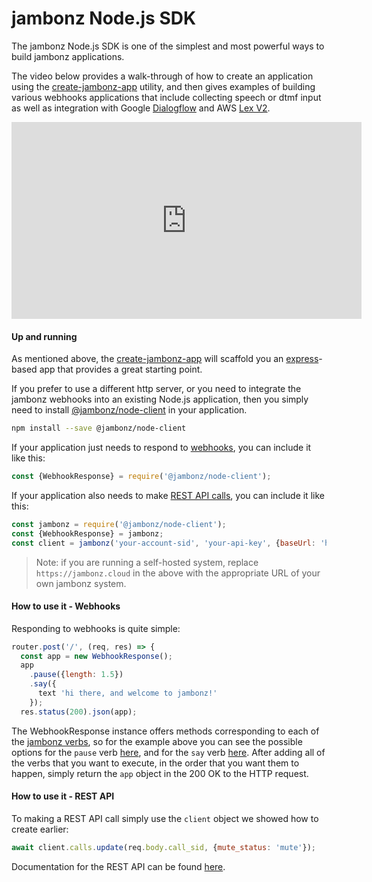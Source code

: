 # jambonz Node.js SDK

The jambonz Node.js SDK is one of the simplest and most powerful ways to build jambonz applications.  

The video below provides a walk-through of how to create an application using the [create-jambonz-app](/docs/client-sdks/create-jambonz-app) utility, and then gives examples of building various webhooks applications that include collecting speech or dtmf input as well as integration with Google [Dialogflow](https://developers.google.com/learn/pathways/chatbots-dialogflow) and AWS [Lex V2](https://aws.amazon.com/blogs/aws/amazon-lex-enhanced-console-experience/).

<div class="video-wrap">
  <iframe width="560" height="315" src="https://www.youtube.com/embed/42jcqyvCstU" title="YouTube video player" frameborder="0" allow="accelerometer; autoplay; clipboard-write; encrypted-media; gyroscope; picture-in-picture" allowfullscreen></iframe>
</div>

#### Up and running
As mentioned above, the [create-jambonz-app](/docs/client-sdks/create-jambonz-app) will scaffold you an [express](https://expressjs.com/)-based app that provides a great starting point.

If you prefer to use a different http server, or you need to integrate the jambonz webhooks into an existing Node.js application, then you simply need to install [@jambonz/node-client](https://www.npmjs.com/package/@jambonz/node-client) in your application.

```bash
npm install --save @jambonz/node-client
```

If your application just needs to respond to [webhooks](/docs/webhooks/overview/), you can include it like this:
```js
const {WebhookResponse} = require('@jambonz/node-client');
```

If your application also needs to make [REST API calls](/docs/rest/overview/), you can include it like this:
```js
const jambonz = require('@jambonz/node-client');
const {WebhookResponse} = jambonz;
const client = jambonz('your-account-sid', 'your-api-key', {baseUrl: 'https://jambonz.cloud'});
```
> Note: if you are running a self-hosted system, replace `https://jambonz.cloud` in the above with the appropriate URL of your own jambonz system.

#### How to use it - Webhooks
Responding to webhooks is quite simple:

```js
router.post('/', (req, res) => {
  const app = new WebhookResponse();
  app
    .pause({length: 1.5})
    .say({
      text 'hi there, and welcome to jambonz!'
    });
  res.status(200).json(app);
```

The WebhookResponse instance offers methods corresponding to each of the [jambonz verbs](/docs/webhooks/overview/), so for the example above you can see the possible options for the `pause` verb [here](/docs/webhooks/pause/), and for the `say` verb [here](/docs/webhooks/say/).  After adding all of the verbs that you want to execute, in the order that you want them to happen, simply return the `app` object in the 200 OK to the HTTP request.


#### How to use it - REST API
To making a REST API call simply use the `client` object we showed how to create earlier:
```js
await client.calls.update(req.body.call_sid, {mute_status: 'mute'});
```
Documentation for the REST API can be found [here](/docs/rest/overview/).